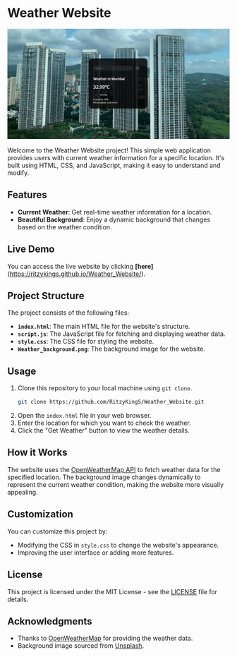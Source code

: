
# Weather Website

![Website Preview](Weather_Background.png)

Welcome to the Weather Website project! This simple web application provides users with current weather information for a specific location. It's built using HTML, CSS, and JavaScript, making it easy to understand and modify.

## Features

- **Current Weather**: Get real-time weather information for a location.
- **Beautiful Background**: Enjoy a dynamic background that changes based on the weather condition.

## Live Demo

You can access the live website by clicking **[here]**(https://ritzykings.github.io/Weather_Website/).

## Project Structure

The project consists of the following files:

- **`index.html`**: The main HTML file for the website's structure.
- **`script.js`**: The JavaScript file for fetching and displaying weather data.
- **`style.css`**: The CSS file for styling the website.
- **`Weather_background.png`**: The background image for the website.

## Usage

1. Clone this repository to your local machine using `git clone`.
   ```bash
   git clone https://github.com/RitzyKingS/Weather_Website.git
   ```
2. Open the `index.html` file in your web browser.
3. Enter the location for which you want to check the weather.
4. Click the "Get Weather" button to view the weather details.

## How it Works

The website uses the [OpenWeatherMap API](https://openweathermap.org/) to fetch weather data for the specified location. The background image changes dynamically to represent the current weather condition, making the website more visually appealing.

## Customization

You can customize this project by:

- Modifying the CSS in `style.css` to change the website's appearance.
- Improving the user interface or adding more features.

## License

This project is licensed under the MIT License - see the [LICENSE](LICENSE) file for details.

## Acknowledgments

- Thanks to [OpenWeatherMap](https://openweathermap.org/) for providing the weather data.
- Background image sourced from [Unsplash](https://unsplash.com).
